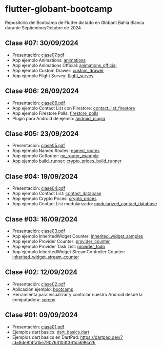 # flutter-globant-bootcamp

Repositorio del Bootcamp de Flutter dictado en Globant Bahía Blanca durante Septiembre/Octubre de 2024.

## Clase #07: 30/09/2024

- Presentación: [clase07.pdf](https://github.com/emanuelnlopez/flutter-globant-bootcamp/blob/main/clase07/clase07.pdf)
- App ejemplo Animations: [animations](https://github.com/emanuelnlopez/flutter-globant-bootcamp/blob/main/clase07/animations)
- App ejemplo Animations Official: [animations_official](https://github.com/emanuelnlopez/flutter-globant-bootcamp/blob/main/clase07/animations_official)
- App ejemplo Custom Drawer: [custom_drawer](https://github.com/emanuelnlopez/flutter-globant-bootcamp/blob/main/clase07/custom_drawer)
- App ejemplo Flight Survey: [flight_survey](https://github.com/emanuelnlopez/flutter-globant-bootcamp/blob/main/clase07/flight_survey)

## Clase #06: 26/09/2024

- Presentación: [clase06.pdf](https://github.com/emanuelnlopez/flutter-globant-bootcamp/blob/main/clase06/clase06.pdf)
- App ejemplo Contact List con Firestore: [contact_list_firestore](https://github.com/emanuelnlopez/flutter-globant-bootcamp/blob/main/clase06/contact_list_firestore)
- App ejemplo Firestore Polls: [firestore_polls](https://github.com/emanuelnlopez/flutter-globant-bootcamp/blob/main/clase06/firestore_polls)
- Plugin para Android de ejemlo: [android_plugin](https://github.com/emanuelnlopez/flutter-globant-bootcamp/blob/main/clase06/android_plugin)

## Clase #05: 23/09/2024

- Presentación: [clase05.pdf](https://github.com/emanuelnlopez/flutter-globant-bootcamp/blob/main/clase05/clase05.pdf)
- App ejemplo Named Routes: [named_routes](https://github.com/emanuelnlopez/flutter-globant-bootcamp/blob/main/clase05/named_routes)
- App ejemplo GoRouter: [go_router_example](https://github.com/emanuelnlopez/flutter-globant-bootcamp/blob/main/clase05/go_router_example)
- App ejemplo build_runner: [crypto_prices_build_runner](https://github.com/emanuelnlopez/flutter-globant-bootcamp/blob/main/clase05/crypto_prices_build_runner)

## Clase #04: 19/09/2024

- Presentación: [clase04.pdf](https://github.com/emanuelnlopez/flutter-globant-bootcamp/blob/main/clase04/clase04.pdf)
- App ejemplo Contact List: [contact_database](https://github.com/emanuelnlopez/flutter-globant-bootcamp/blob/main/clase04/contact_database)
- App ejemplo Crypto Prices: [crypto_prices](https://github.com/emanuelnlopez/flutter-globant-bootcamp/blob/main/clase04/crypto_prices)
- App ejemplo Contact List modularizado: [modularized_contact_database](https://github.com/emanuelnlopez/flutter-globant-bootcamp/blob/main/clase04/modularized_contact_database)

## Clase #03: 16/09/2024

- Presentación: [clase03.pdf](https://github.com/emanuelnlopez/flutter-globant-bootcamp/blob/main/clase03/clase03.pdf)
- App ejemplo InheritedWidget Counter: [inherited_widget_samples](https://github.com/emanuelnlopez/flutter-globant-bootcamp/blob/main/clase03/inherited_widget_samples)
- App ejemplo Provider Counter: [provider_counter](https://github.com/emanuelnlopez/flutter-globant-bootcamp/blob/main/clase03/provider_counter)
- App ejemplo Provider Task List: [provider_todo](https://github.com/emanuelnlopez/flutter-globant-bootcamp/blob/main/clase03/provider_todo)
- App ejemplo InheritedWidget StreamController Counter: [inherited_widget_stream_counter](https://github.com/emanuelnlopez/flutter-globant-bootcamp/blob/main/clase03/inherited_widget_stream_counter)

## Clase #02: 12/09/2024

- Presentación: [clase02.pdf](https://github.com/emanuelnlopez/flutter-globant-bootcamp/blob/main/clase02/clase02.pdf)
- Aplicación ejemplo: [bootcamp](https://github.com/emanuelnlopez/flutter-globant-bootcamp/blob/main/clase02/bootcamp)
- Herramienta para visualizar y controlar nuestro Android desde la computadora: [scrcpy](https://github.com/Genymobile/scrcpy)

## Clase #01: 09/09/2024

- Presentación: [clase01.pdf](https://github.com/emanuelnlopez/flutter-globant-bootcamp/blob/main/clase01/clase01.pdf)
- Ejemplos dart basics: [dart_basics.dart](https://github.com/emanuelnlopez/flutter-globant-bootcamp/blob/main/clase01/dart_basics.dart)
- Ejemplos dart basics en DartPad: https://dartpad.dev/?id=8de8f4fa15e790763103f361d5696a26